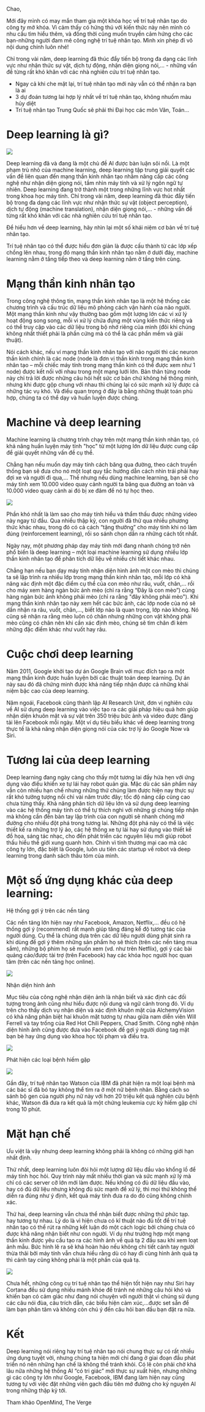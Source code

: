 Chao,

Mới đây mình có may mắn tham gia một khóa học về trí tuệ nhân tạo do công ty mở khóa. Vì cảm thấy có hứng thú với kiến thức này nên mình có nhu cầu tìm hiểu thêm, và đồng thời cũng muốn truyền cảm hứng cho các bạn-những người đam mê công nghệ trí tuệ nhân tạo.
Mình xin phép đi vô nội dung chính luôn nhé!

Chỉ trong vài năm, deep learning đã thúc đẩy tiến bộ trong đa dạng các lĩnh vực như nhận thức sự vật, dịch tự động, nhận diện giọng nói,… - những vấn đề từng rất khó khăn với các nhà nghiên cứu trí tuệ nhân tạo.

* Ngay cả khi che mặt lại, trí tuệ nhân tạo mới này vẫn có thể nhận ra bạn là ai
* 3 dự đoán tương lai hợp lý nhất về trí tuệ nhân tạo, không nhuốm màu hủy diệt
* Trí tuệ nhân tạo Trung Quốc sẽ phải thi Đại học các môn Văn, Toán...

# Deep learning là gì?
![](https://images.viblo.asia/3bfd9797-73d7-49ba-8ae4-68d9aa8cde46.png)

Deep learning đã và đang là một chủ đề AI được bàn luận sôi nổi. Là một phạm trù nhỏ của machine learning, deep learning tập trung giải quyết các vấn đề liên quan đến mạng thần kinh nhân tạo nhằm nâng cấp các công nghệ như nhận diện giọng nói, tầm nhìn máy tính và xử lý ngôn ngữ tự nhiên. Deep learning đang trở thành một trong những lĩnh vực hot nhất trong khoa học máy tính. Chỉ trong vài năm, deep learning đã thúc đẩy tiến bộ trong đa dạng các lĩnh vực như nhận thức sự vật (object perception), dịch tự động (machine translation), nhận diện giọng nói,… - những vấn đề từng rất khó khăn với các nhà nghiên cứu trí tuệ nhân tạo.

Để hiểu hơn về deep learning, hãy nhìn lại một số khái niệm cơ bản về trí tuệ nhân tạo.

Trí tuệ nhân tạo có thể được hiểu đơn giản là được cấu thành từ các lớp xếp chồng lên nhau, trong đó mạng thần kinh nhân tạo nằm ở dưới đáy, machine learning nằm ở tầng tiếp theo và deep learning nằm ở tầng trên cùng.

# Mạng thần kinh nhân tạo
Trong công nghệ thông tin, mạng thần kinh nhân tạo là một hệ thống các chương trình và cấu trúc dữ liệu mô phỏng cách vận hành của não người. Một mạng thần kinh như vậy thường bao gồm một lượng lớn các vi xử lý hoạt động song song, mỗi vi xử lý chứa đựng một vùng kiến thức riêng và có thể truy cập vào các dữ liệu trong bộ nhớ riêng của mình (đôi khi chúng không nhất thiết phải là phần cứng mà có thể là các phần mềm và giải thuật).

Nói cách khác, nếu ví mạng thần kinh nhân tạo với não người thì các neuron thần kinh chính là các node (node là đơn vị thần kinh trong mạng thần kinh nhân tạo – mỗi chiếc máy tính trong mạng thần kinh có thể được xem như 1 node) được kết nối với nhau trong một mạng lưới lớn. Bản thân từng node này chỉ trả lời được những câu hỏi hết sức cơ bản chứ không hề thông minh, nhưng khi được gộp chung với nhau thì chúng lại có sức mạnh xử lý được cả những tác vụ khó. Và điều quan trọng ở đây là bằng những thuật toán phù hợp, chúng ta có thể dạy và huấn luyện được chúng.

# Machine và deep learning

Machine learning là chương trình chạy trên một mạng thần kinh nhân tạo, có khả năng huấn luyện máy tính "học" từ một lượng lớn dữ liệu được cung cấp để giải quyết những vấn đề cụ thể.

Chẳng hạn nếu muốn dạy máy tính cách băng qua đường, theo cách truyền thống bạn sẽ đưa cho nó một loạt quy tắc hướng dẫn cách nhìn trái phải hay đợi xe và người đi qua,… Thế nhưng nếu dùng machine learning, bạn sẽ cho máy tính xem 10.000 video quay cảnh người ta băng qua đường an toàn và 10.000 video quay cảnh ai đó bị xe đâm để nó tự học theo.

![](https://images.viblo.asia/9233c017-75e9-4fbf-807b-a6a02d6434cf.png)


Phần khó nhất là làm sao cho máy tính hiểu và thẩm thấu được những video này ngay từ đầu. Qua nhiều thập kỷ, con người đã thử qua nhiều phương thức khác nhau, trong đó có cả cách “tặng thưởng” cho máy tính khi nó làm đúng (reinforcement learning), rồi so sánh chọn dần ra những cách tốt nhất.

Ngày nay, một phương pháp dạy máy tính mới đang nhanh chóng trở nên phổ biến là deep learning – một loại machine learning sử dụng nhiều lớp thần kinh nhân tạo để phân tích dữ liệu về nhiều chi tiết khác nhau.

Chẳng hạn nếu bạn dạy máy tính nhận diện hình ảnh một con mèo thì chúng ta sẽ lập trình ra nhiều lớp trong mạng thần kinh nhân tạo, mỗi lớp có khả năng xác định một đặc điểm cụ thể của con mèo như râu, vuốt, chân,… rồi cho máy xem hàng ngàn bức ảnh mèo (chỉ ra rằng “Đây là con mèo”) cùng hàng ngàn bức ảnh không phải mèo (chỉ ra rằng "đây không phải mèo"). Khi mạng thần kinh nhân tạo này xem hết các bức ảnh, các lớp node của nó sẽ dần nhận ra râu, vuốt, chân,..., biết lớp nào là quan trọng, lớp nào không. Nó cũng sẽ nhận ra rằng mèo luôn có chân nhưng những con vật không phải mèo cũng có chân nên khi cần xác định mèo, chúng sẽ tìm chân đi kèm những đặc điểm khác như vuốt hay râu.

# Cuộc chơi deep learning

Năm 2011, Google khởi tạo dự án Google Brain với mục đích tạo ra một mạng thần kinh được huấn luyện bởi các thuật toán deep learning. Dự án này sau đó đã chứng minh được khả năng tiếp nhận được cả những khái niệm bậc cao của deep learning.

Năm ngoái, Facebook cũng thành lập AI Research Unit, đơn vị nghiên cứu về AI sử dụng deep learning vào việc tạo ra các giải pháp hiệu quả hơn giúp nhận diện khuôn mặt và sự vật trên 350 triệu bức ảnh và video được đăng tải lên Facebook mỗi ngày. Một ví dụ tiêu biểu khác về deep learning trong thực tế là khả năng nhận diện giọng nói của các trợ lý ảo Google Now và Siri.

# Tương lai của deep learning

Deep learning đang ngày càng cho thấy một tương lai đầy hứa hẹn với ứng dụng vào điều khiển xe tự lái hay robot quản gia. Mặc dù các sản phẩm này vẫn còn nhiều hạn chế nhưng những thứ chúng làm được hiện nay thực sự rất khó tưởng tượng nổi chỉ vài năm trước đây; tốc độ nâng cấp cũng cao chưa từng thấy. Khả năng phân tích dữ liệu lớn và sử dụng deep learning vào các hệ thống máy tính có thể tự thích nghi với những gì chúng tiếp nhận mà không cần đến bàn tay lập trình của con người sẽ nhanh chóng mở đường cho nhiều đột phá trong tương lai. Những đột phá này có thể là việc thiết kế ra những trợ lý ảo, các hệ thống xe tự lái hay sử dụng vào thiết kế đồ họa, sáng tác nhạc, cho đến phát triển các nguyên liệu mới giúp robot thấu hiểu thế giới xung quanh hơn. Chính vì tính thương mại cao mà các công ty lớn, đặc biệt là Google, luôn ưu tiên các startup về robot và deep learning trong danh sách thâu tóm của mình.

# Một số ứng dụng khác của deep learning:
Hệ thống gợi ý trên các nền tảng

Các nền tảng lớn hiện nay như Facebook, Amazon, Netflix,... đều có hệ thống gợi ý (recommend) rất mạnh giúp tăng đáng kể độ tương tác của người dùng. Cụ thể là chúng dựa trên các dữ liệu người dùng phát sinh ra khi dùng để gợi ý thêm những sản phẩm họ sẽ thích (trên các nền tảng mua sắm), những bộ phim họ sẽ muốn xem (vd. như trên Netflix), gợi ý các bài quảng cáo/được tài trợ (trên Facebook) hay các khóa học người học quan tâm (trên các nền tảng học online).

![](https://images.viblo.asia/51a4aa07-3617-4d23-9066-27457738191f.png)

Nhận diện hình ảnh

Mục tiêu của công nghệ nhận diện ảnh là nhận biết và xác định các đối tượng trong ảnh cũng như hiểu được nội dung và ngữ cảnh trong đó. Ví dụ trên cho thấy dịch vụ nhận diện và xác định khuôn mặt của AlchemyVision có khả năng phân biệt hai khuôn mặt tương tự nhau giữa nam diễn viên Will Ferrell và tay trống của Red Hot Chili Peppers, Chad Smith. Công nghệ nhận diện hình ảnh cũng được đưa vào Facebook để gợi ý người dùng tag mặt bạn bè hay ứng dụng vào khoa học tội phạm và điều tra.

![](https://images.viblo.asia/248bc02e-4e20-45a6-9498-dec3d5d906ad.png)

Phát hiện các loại bệnh hiếm gặp

![](https://images.viblo.asia/13bd35c8-d158-4b01-9178-4f0fdbd0d526.png)


Gần đây, trí tuệ nhân tạo Watson của IBM đã phát hiện ra một loại bệnh mà các bác sĩ đã bó tay không thể tìm ra ở một nữ bệnh nhân. Bằng cách so sánh bộ gen của người phụ nữ này với hơn 20 triệu kết quả nghiên cứu bệnh khác, Watson đã đưa ra kết quả là một chứng leukemia cực kỳ hiếm gặp chỉ trong 10 phút.
# Mặt hạn chế

Ưu việt là vậy nhưng deep learning không phải là không có những giới hạn nhất định.

Thứ nhất, deep learning luôn đòi hỏi một lượng dữ liệu đầu vào khổng lồ để máy tính học hỏi. Quy trình này mất nhiều thời gian và sức mạnh xử lý mà chỉ có các server cỡ lớn mới làm được. Nếu không có đủ dữ liệu đầu vào, hay có đủ dữ liệu nhưng không đủ sức mạnh để xử lý, thì mọi thứ không thể diễn ra đúng như ý định, kết quả máy tính đưa ra do đó cũng không chính xác.

Thứ hai, deep learning vẫn chưa thể nhận biết được những thứ phức tạp. hay tương tự nhau. Lý do là vì hiện chưa có kĩ thuật nào đủ tốt để trí tuệ nhân tạo có thể rút ra những kết luận đó một cách logic bởi chúng chưa có được khả năng nhận biết như con người. Ví dụ như trường hợp một mạng thần kinh được yêu cầu tạo ra các hình ảnh về quả tạ 2 đầu sau khi xem loạt ảnh mẫu. Bức hình lẽ ra sẽ khá hoàn hảo nếu không chi tiết cánh tay người thừa thãi bởi máy tính vẫn chưa hiểu rằng dù có hay đi cùng hình ảnh quả tạ thì cánh tay cũng không phải là một phần của quả tạ.


![](https://images.viblo.asia/697acb04-a2f9-45bf-8411-bf3a30bd9b29.png)


Chưa hết, những công cụ trí tuệ nhân tạo thể hiện tốt hiện nay như Siri hay Cortana đều sử dụng nhiều mánh khóe để tránh né những câu hỏi khó và khiến bạn có cảm giác như đang nói chuyện với người thật vì chúng sử dụng các câu nói đùa, câu trích dẫn, các biểu hiện cảm xúc,…được set sẵn để làm bạn phân tâm và không còn chú ý đến câu hỏi ban đầu bạn đặt ra nữa.
# Kết
Deep learning nói riêng hay trí tuệ nhân tạo nói chung thực sự có rất nhiều ứng dụng tuyệt vời, nhưng chúng ta hiện mới chỉ đang ở giai đoạn đầu phát triển nó nên những hạn chế là không thể tránh khỏi. Có lẽ còn phải chờ khá lâu nữa những hệ thống AI “có tri giác” mới thực sự xuất hiện, nhưng những gì các công ty lớn như Google, Facebook, IBM đang làm hiện nay cũng tương tự với việc đặt những viên gạch đầu tiên mở đường cho kỷ nguyên AI trong những thập kỷ tới.


Tham khảo OpenMind, The Verge